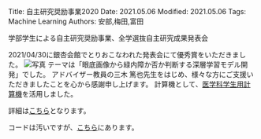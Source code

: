 Title: 自主研究奨励事業2020
Date: 2021.05.06
Modified: 2021.05.06
Tags: Machine Learning
Authors: 安部,梅田,富田

学部学生による自主研究奨励事業、全学選抜自主研究成果発表会

2021/04/30に銀杏会館でとりおこなわれた発表会にて優秀賞をいただきました。
![写真]({attach}./images/jisyukenkyu_figs/8519.jog)
テーマは「眼底画像から緑内障か否か判断する深層学習モデル開発」でした。
アドバイザー教員の三木 篤也先生をはじめ、様々な方にご支援いただきましたことを心から感謝申し上げます。
計算機として、[医学科学生用計算機](https://oumpy.github.io/previews/refs/heads/donation/activities.html#pelican-subsections-5)を活用しました。

詳細は[こちら](https://ir.library.osaka-u.ac.jp/repo/ouka/all/search/200220010496/?lang=0&cate_schema=3000&mode=0&cflg=1&codeno=journal)となります。

コードは汚いですが、[こちら](https://github.com/abebe9849/glaucoma_cls/tree/main)にあります。
